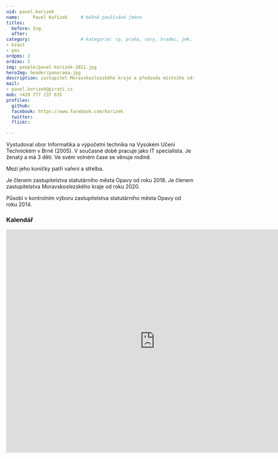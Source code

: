 ```yaml
---
uid: pavel.korizek
name:     Pavel Kořízek  	# běžně používáné jméno
titles:
  before: Ing.
  after:
category:                 	# kategorie: rp, praha, vary, hradec, jmk, senat
- kzast
- pms
ordpms: 2
ordzas: 5
img: people/pavel-korizek-2021.jpg
heroImg: header/panorama.jpg
description: zastupitel Moravskoslezského kraje a předseda místního sdružení Opavské Slezsko
mail:
- pavel.korizek@pirati.cz
mob: +420 777 237 635		  
profiles:
  github:                 
  facebook: https://www.facebook.com/korizek
  twitter: 		  
  flickr:

---
```


Vystudoval obor Informatika a výpočetní technika na Vysokém Učení Technickém v Brně (2005). V současné době pracuje jako IT specialista. Je ženatý a má 3 děti. Ve svém volném čase se věnuje rodině.

Mezi jeho koníčky patří vaření a střelba.

Je členem zastupitelstva statutárního města Opavy od roku 2018.
Je členem zastupitelstva Moravskoslezského kraje od roku 2020.

Působí v kontrolním výboru zastupitelstva statutárního města Opavy od roku 2014.

### Kalendář
<iframe src="https://calendar.google.com/calendar/embed?src=3u5qdbbl67i3b6l16q67ng5654%40group.calendar.google.com&ctz=Europe%2FPrague" style="border: 0" width="800" height="600" frameborder="0" scrolling="no"></iframe>
